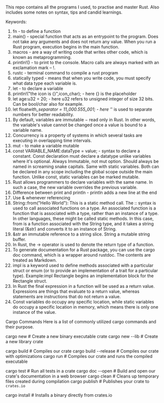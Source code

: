 This repo contains all the programs I used, to practise and master Rust. Also includes some notes on syntax, tips and candid learnings.

Keywords:

1. fn - to define a function
2. main() - special function that acts as an entrypoint to the program. Does not take any arguments and does not return any value. When you run a Rust program, execution begins in the main function.
3. macros - are a way of writing code that writes other code, which is known as metaprogramming.
4. println!() - to print to the console. Macro calls are always marked with an exclamation mark – !.
5. rustc - terminal command to compile a rust program
6. statically typed - means that when you write code, you must specify what data type each variable is.
7. let - to declare a variable
8. println!("the icon is {}",icon_char); - here {} is the placeholder
9. let age:u32 = 20; - here u32 refers to unsigned integer of size 32 bits. Can be bool/char also for example.
10. let float*with_separator = 11_000.555_001; - here '*' is used to separate numbers for better readability.
11. By default, variables are immutable − read only in Rust. In other words, the variable's value cannot be changed once a value is bound to a variable name.
12. Concurrency is a property of systems in which several tasks are executing in overlapping time intervals.
13. mut - to make a variable mutable
14. const VARIABLE_NAME:dataType = value; - syntax to declare a constant. Const declaration must declare a datatype unlike variables where it's optional. Always Immutable, not mut option. Should always be named in screaming snake capitals. Same with static variables. Both can be declared in any scope including the global scope outside the main function. Unlike const, static variables can be marked mutable.
15. Rust allows programmers to declare variables with the same name. In such a case, the new variable overrides the previous variable.
16. Difference between print and println - println adds a new line at the end
17. Use & whenever referencing
18. String::from("Hello World"): This is a static method call. The :: syntax is used to call associated functions on a type. An associated function is a function that is associated with a type, rather than an instance of a type. In other languages, these might be called static methods. In this case, from is a function associated with the String type, and it takes a string literal (&str) and converts it to an instance of String.
19. &str an immutable reference to a string slice. String a mutable string buffer.
20. In Rust, the -> operator is used to denote the return type of a function.
21. To generate documentation for a Rust package, you can use the cargo doc command, which is a wrapper around rustdoc. The contents are treated as Markdown.
22. impl is a keyword used to define methods associated with a particular struct or enum (or to provide an implementation of a trait for a particular type). Example:impl Rectangle begins an implementation block for the Rectangle struct.
23. In Rust the final expression in a function will be used as a return value. Expressions are things that evaluate to a return value, whereas statements are instructions that do not return a value.
24. Const variables do occupy any specific location, while static variables do occupy a specific location in memory, which means there is only one instance of
    the value.

Cargo Commands
Here is a list of commonly utilized cargo commands and their purpose.

cargo new # Create a new binary executable crate
cargo new --lib # Create a new library crate

cargo build # Compiles our crate
cargo build --release # Compiles our crate with optimizations
cargo run # Compiles our crate and runs the compiled executable

cargo test # Run all tests in a crate
cargo doc --open # Build and open our crate's documentation in a web browser
cargo clean # Cleans up temporary files created during compilation
cargo publish # Publishes your crate to `crates.io`

cargo install # Installs a binary directly from crates.io
